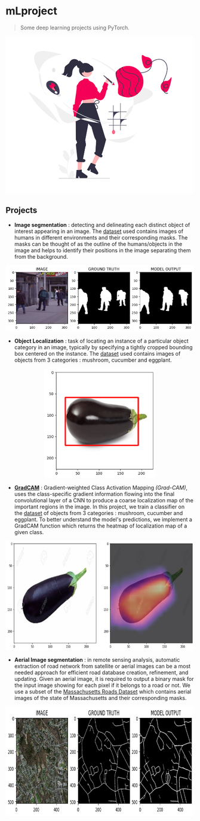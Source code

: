 # mLproject
> Some deep learning projects using PyTorch.  

<p align='center'>
  <img src="./imgs/header_img.png" width="512" height="421"/>
</p>

## Projects

- **Image segmentation** : detecting and delineating each distinct object of interest appearing in an image. The [dataset](https://github.com/VikramShenoy97/Human-Segmentation-Dataset) used contains images of humans in different environments and their corresponding masks. The masks can be thought of as the outline of the humans/objects in the image and helps to identify their positions in the image separating them from the background.

<p align='center'>
  <img src="./imgs/ImageSegmentation.png"/>
</p>

- **Object Localization** : task of locating an instance of a particular object category in an image, typically by specifying a tightly cropped bounding box centered on the instance. The [dataset](https://www.kaggle.com/datasets/mbkinaci/image-localization-dataset) used contains images of objects from 3 categories : mushroom, cucumber and eggplant.

<p align='center'>
  <img src="./imgs/Object_Localization.png" height="293"/>
</p>

- **[GradCAM](https://arxiv.org/abs/1610.02391)** : Gradient-weighted Class Activation Mapping _(Grad-CAM)_, uses the class-specific gradient information flowing into the final convolutional layer of a CNN to produce a coarse localization map of the important regions in the image. In this project, we train a classifier on the [dataset](https://www.kaggle.com/datasets/mbkinaci/image-localization-dataset) of objects from 3 categories : mushroom, cucumber and eggplant. To better understand the model's predictions, we implement a GradCAM function which returns the heatmap of localization map of a given class.

<p align='center'>
  <img src="./imgs/GradCAM.png" height="293"/>
</p>

- **Aerial Image segmentation** : in remote sensing analysis, automatic extraction of road network from satellite or aerial images can be a most needed approach for efficient road database creation, refinement, and updating. Given an aerial image, it is required to output a binary mask for the input image showing for each pixel if it belongs to a road or not. We use a subset of the [Massachusetts Roads Dataset](https://www.cs.toronto.edu/~vmnih/data/) which contains aerial images of the state of Massachusetts and their corresponding masks. 

<p align='center'>
  <img src="./imgs/Aerial_Image_Segmentation.png" height="293"/>
</p>
